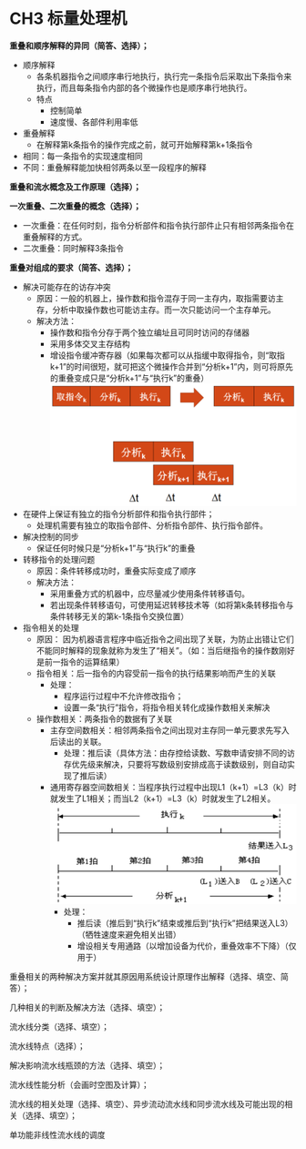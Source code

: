 # CH3 标量处理机


**重叠和顺序解释的异同（简答、选择）；**
- 顺序解释
  - 各条机器指令之间顺序串行地执行，执行完一条指令后采取出下条指令来执行，而且每条指令内部的各个微操作也是顺序串行地执行。
  - 特点
    - 控制简单
    - 速度慢、各部件利用率低
- 重叠解释
  - 在解释第k条指令的操作完成之前，就可开始解释第k+1条指令
- 相同：每一条指令的实现速度相同
- 不同：重叠解释能加快相邻两条以至一段程序的解释
  
**重叠和流水概念及工作原理（选择）；**


**一次重叠、二次重叠的概念（选择）；**
- 一次重叠：在任何时刻，指令分析部件和指令执行部件止只有相邻两条指令在重叠解释的方式。
- 二次重叠：同时解释3条指令 

**重叠对组成的要求（简答、选择）；**
- 解决可能存在的访存冲突
  - 原因：一般的机器上，操作数和指令混存于同一主存内，取指需要访主存，分析中取操作数也可能访主存。而一次只能访问一个主存单元。
  - 解决方法：
    - 操作数和指令分存于两个独立编址且可同时访问的存储器
    - 采用多体交叉主存结构
    - 增设指令缓冲寄存器（如果每次都可以从指缓中取得指令，则“取指k+1”的时间很短，就可把这个微操作合并到“分析k+1”内，则可将原先的重叠变成只是“分析k+1”与“执行k”的重叠）
  ![](../pic/3-1.png)
- 在硬件上保证有独立的指令分析部件和指令执行部件；
  - 处理机需要有独立的取指令部件、分析指令部件、执行指令部件。
- 解决控制的同步
  - 保证任何时候只是“分析k+1”与“执行k”的重叠
- 转移指令的处理问题
  - 原因：条件转移成功时，重叠实际变成了顺序
  - 解决方法：
    - 采用重叠方式的机器中，应尽量减少使用条件转移语句。
    - 若出现条件转移语句，可使用延迟转移技术等（如将第k条转移指令与条件转移无关的第k-1条指令交换位置）
- 指令相关的处理
  - 原因： 因为机器语言程序中临近指令之间出现了关联，为防止出错让它们不能同时解释的现象就称为发生了“相关”。（如：当后继指令的操作数刚好是前一指令的运算结果）
  - 指令相关：后一指令的内容受前一指令的执行结果影响而产生的关联
    - 处理：
      - 程序运行过程中不允许修改指令；
      - 设置一条“执行”指令，将指令相关转化成操作数相关来解决
  - 操作数相关：两条指令的数据有了关联
    - 主存空间数相关：相邻两条指令之间出现对主存同一单元要求先写入后读出的关联。
      - 处理：推后读（具体方法：由存控给读数、写数申请安排不同的访存优先级来解决，只要将写数级别安排成高于读数级别，则自动实现了推后读）
    - 通用寄存器空间数相关：当程序执行过程中出现L1（k+1）=L3（k）时就发生了L1相关；而当L2（k+1）=L3（k）时就发生了L2相关。
    ![](../pic/3-2.png)
        - 处理：
          - 推后读（推后到“执行k”结束或推后到“执行k”把结果送入L3）（牺牲速度来避免相关出错）
          - 增设相关专用通路（以增加设备为代价，重叠效率不下降）（仅用于）

重叠相关的两种解决方案并就其原因用系统设计原理作出解释（选择、填空、简答）；

几种相关的判断及解决方法（选择、填空）；

流水线分类（选择、填空）；

流水线特点（选择）；

解决影响流水线瓶颈的方法（选择、填空）；

流水线性能分析（会画时空图及计算）；

流水线的相关处理（选择、填空）、异步流动流水线和同步流水线及可能出现的相关（选择、填空）；

单功能非线性流水线的调度